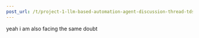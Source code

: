 ```yaml
---
post_url: /t/project-1-llm-based-automation-agent-discussion-thread-tds-jan-2025/164277/146
---
```

yeah i am also facing the same doubt